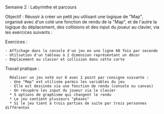 Semaine 2 : Labyrinthe et parcours

  Objectif : Réussir à créer un petit jeu utilisant une logique de "Map", organisé avec d'un coté une fonction de rendu de la "Map", et de l'autre la logique du déplacement, des collisions et des input du joueur au clavier, via les exercices suivants :
  
  Exercices :
    
    - Affichage dans la console d'un jeu en une ligne 60 fois par seconde
    - Utilsation d'un tableau à 2 dimension représentant un décor
    - Déplacement au clavier et collision dans cette carte
    
  Travail pratique :
    
      Réaliser un jeu noté sur 6 avec 1 point par consigne suivante :
      - Une "Map" est utilisée parmis les variables du jeu
      - Elle est dessinée via une fonction de rendu (console ou canvas)
      - On récupère les input du joueur via le clavier
      * 5 options de graphisme qui changent le rendu
      * Le jeu contient plusieurs "phases"
      * Si le jeu tient à trois parties de suite par trois personnes différentes
